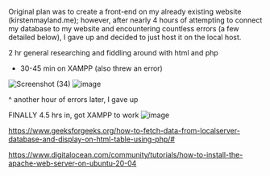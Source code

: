 Original plan was to create a front-end on my already existing website (kirstenmayland.me); however, after nearly 4 hours of attempting to connect my database to my website and encountering countless errors (a few detailed below), I gave up and decided to just host it on the local host.

2 hr general researching and fiddling around with html and php

+ 30-45 min on XAMPP (also threw an error)

![Screenshot (34)](https://github.com/KirstenMayland/cs61databases/assets/102620915/ed4e3faa-262b-42b8-9f0d-4e75e10c67cf)
![image](https://github.com/KirstenMayland/cs61databases/assets/102620915/924eea3f-4e8a-4a50-b5e6-8384a9b8ad6d)

^ another hour of errors later, I gave up


FINALLY 4.5 hrs in, got XAMPP to work
![image](https://github.com/KirstenMayland/cs61databases/assets/102620915/4d1769f5-6866-4f23-a9a8-b72b5b299a43)

https://www.geeksforgeeks.org/how-to-fetch-data-from-localserver-database-and-display-on-html-table-using-php/#

https://www.digitalocean.com/community/tutorials/how-to-install-the-apache-web-server-on-ubuntu-20-04

